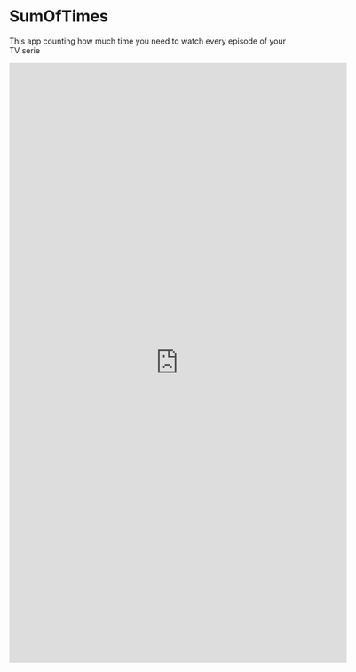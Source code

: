 # SumOfTimes
This app counting how much time you need to watch every episode of your TV serie

<iframe src='https://gfycat.com/ifr/DisastrousCornyHerculesbeetle' frameborder='0' scrolling='no' width='608' height='1080' allowfullscreen></iframe>
